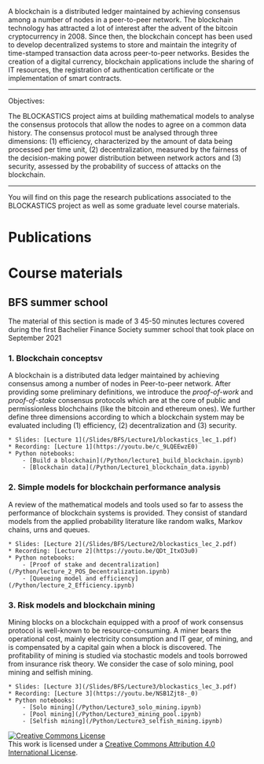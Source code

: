 A blockchain is a distributed ledger maintained by achieving consensus among a number of nodes in a peer-to-peer network. The blockchain technology has attracted a lot of interest after the advent of the bitcoin cryptocurrency in 2008. Since then, the blockchain concept has been used to develop decentralized systems to store and maintain the integrity of time-stamped transaction data across peer-to-peer networks. Besides the creation of a digital currency, blockchain applications include the sharing of IT resources, the registration of authentication certificate or the implementation of smart contracts.

---
Objectives:

The BLOCKASTICS project aims at building mathematical models to analyse the consensus protocols that allow the nodes to agree on a common data history. The consensus protocol must be analysed through three dimensions: (1) efficiency, characterized by the amount of data being processed per time unit, (2) decentralization, measured by the fairness of the decision-making power distribution between network actors and (3) security, assessed by the probability of success of attacks on the blockchain.

---

You will find on this page the research publications associated to the BLOCKASTICS project as well as some graduate level course materials.

# Publications

# Course materials

## BFS summer school

The material of this section is made of 3 45-50 minutes lectures covered during the first Bachelier Finance Society summer school that took place on September 2021


### 1. Blockchain conceptsv ###
A blockchain is a distributed data ledger maintained by achieving consensus among a number of nodes in Peer-to-peer network. After providing some preliminary definitions, we introduce the  *proof-of-work* and *proof-of-stake* consensus protocols which are at the core of public and permissionless blochchains (like the bitcoin and ethereum ones). We further define three dimensions according to which a blockchain system may be evaluated including (1) efficiency, (2) decentralization and (3) security.

	* Slides: [Lecture 1](/Slides/BFS/Lecture1/blockastics_lec_1.pdf)  
	* Recording: [Lecture 1](https://youtu.be/c_9LQEEwzE0)   
	* Python notebooks: 
		- [Build a blockchain](/Python/lecture1_build_blockchain.ipynb)
		- [Blockchain data](/Python/Lecture1_blockchain_data.ipynb)



### 2. Simple models for blockchain performance analysis ###
A review of the mathematical models and tools used so far to assess the performance of blockchain systems is provided. They consist of standard models from the applied probability literature like random walks, Markov chains, urns and queues.

	* Slides: [Lecture 2](/Slides/BFS/Lecture2/blockastics_lec_2.pdf)
	* Recording: [Lecture 2](https://youtu.be/QDt_ItxO3u0)      
	* Python notebooks: 
		- [Proof of stake and decentralization](/Python/lecture_2_POS_Decentralization.ipynb)
		- [Queueing model and efficiency](/Python/lecture_2_Efficiency.ipynb)


### 3. Risk models and blockchain mining ###

Mining blocks on a blockchain equipped with a proof of work consensus protocol is well-known to be resource-consuming. A miner bears the operational cost, mainly
electricity consumption and IT gear, of mining, and is compensated by a capital gain when a block is discovered. The profitability of mining is studied via stochastic models and tools borrowed from insurance risk theory. We consider the case of solo mining, pool mining and selfish mining.  

	* Slides: [Lecture 3](/Slides/BFS/Lecture3/blockastics_lec_3.pdf)
	* Recording: [Lecture 3](https://youtu.be/NSB1Zjt8-_0)     
	* Python notebooks: 
		- [Solo mining](/Python/Lecture3_solo_mining.ipynb)
		- [Pool mining](/Python/Lecture3_mining_pool.ipynb)
		- [Selfish mining](/Python/Lecture3_selfish_mining.ipynb)  

   
<a rel="license" href="http://creativecommons.org/licenses/by/4.0/"><img alt="Creative Commons License" style="border-width:0" src="https://i.creativecommons.org/l/by/4.0/88x31.png" /></a><br />This work is licensed under a <a rel="license" href="http://creativecommons.org/licenses/by/4.0/">Creative Commons Attribution 4.0 International License</a>.
